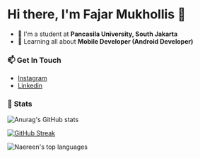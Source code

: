 # Hi there, I'm Fajar Mukhollis :wave:

- :school: I'm a student at **Pancasila University, South Jakarta**
- :iphone: Learning all about **Mobile Developer (Android Developer)**

### :mailbox: **Get In Touch**

- [Instagram](https://www.instagram.com/choco.avocad0/)
- [Linkedin](https://www.linkedin.com/in/fajar-mukhollis/)

### :battery: **Stats**

![Anurag's GitHub stats](https://github-readme-stats.vercel.app/api?username=FajarMukhollis&show_icons=true&theme=algolia)

[![GitHub Streak](https://streak-stats.demolab.com?user=FajarMukhollis&theme=algolia)](https://git.io/streak-stats)

![Naereen's top languages](https://github-readme-stats.vercel.app/api/top-langs/?username=FajarMukhollis&theme=algolia)
